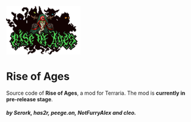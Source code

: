 <img width="200" src="Media/Logo.png" alt="Rise of Ages">

# Rise of Ages

Source code of <b>Rise of Ages</b>, a mod for Terraria. The mod is <b>currently in pre-release stage</b>.
<h5>by Serork, has2r, peege.on, NotFurryAlex and cleo.</h5>
